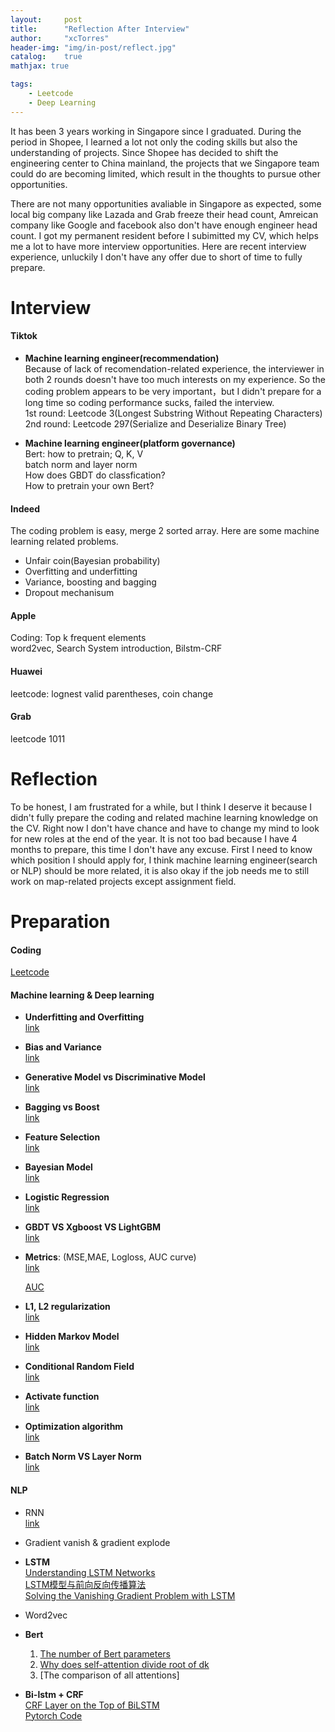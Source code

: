 ```yaml
---
layout:     post
title:      "Reflection After Interview"
author:     "xcTorres"
header-img: "img/in-post/reflect.jpg"
catalog:    true
mathjax: true

tags:
    - Leetcode
    - Deep Learning
---  
```


It has been 3 years working in Singapore since I graduated. During the period in Shopee, I learned a lot not only the coding skills but also the understanding of projects. Since Shopee has decided to shift the engineering center to China mainland, the projects that we Singapore team could do are becoming limited, which result in the thoughts to pursue other opportunities.  

There are not many opportunities avaliable in Singapore as expected, some local big company like Lazada and Grab freeze their head count, Amreican company like Google and facebook also don't have enough engineer head count. I got my permanent resident before I subimitted my CV, which helps me a lot to have more interview opportunities. Here are recent interview experience, unluckily I don't have any offer due to short of time to fully prepare.

# Interview  
#### Tiktok  
- **Machine learning engineer(recommendation)**  
Because of lack of recomendation-related experience, the interviewer in both 2 rounds doesn't have too much interests on my experience. So the coding problem appears to be very important，but I didn't prepare for a long time so coding performance sucks, failed the interview.  
  1st round: Leetcode 3(Longest Substring Without Repeating Characters)  
  2nd round: Leetcode 297(Serialize and Deserialize Binary Tree)

- **Machine learning engineer(platform governance)**  
Bert: how to pretrain; Q, K, V  
batch norm and layer norm  
How does GBDT do classfication?  
How to pretrain your own Bert?

#### Indeed  
The coding problem is easy, merge 2 sorted array. Here are some machine learning related problems.  

- Unfair coin(Bayesian probability)  
- Overfitting and underfitting  
- Variance, boosting and bagging  
- Dropout mechanisum


#### Apple
Coding: Top k frequent elements  
word2vec, Search System introduction, Bilstm-CRF


#### Huawei
leetcode: lognest valid parentheses, coin change  


#### Grab  
leetcode 1011

# Reflection  
To be honest, I am frustrated for a while, but I think I deserve it because I didn't fully prepare the coding and related machine learning knowledge on the CV. Right now I don't have chance and have to change my mind to look for new roles at the end of the year. It is not too bad because I have 4 months to prepare, this time I don't have any excuse. First I need to know which position I should apply for, I think machine learning engineer(search or NLP) should be more related, it is also okay if the job needs me to still work on map-related projects except assignment field.


# Preparation

#### Coding
[Leetcode](https://docs.google.com/spreadsheets/d/1l7Gvrubuscs0iwDPov053wGWV_uNg0yK_991JDeNIH0/edit#gid=2023823697)

#### Machine learning & Deep learning
- **Underfitting and Overfitting**  
  [link](https://www.cnblogs.com/zhhfan/p/10476761.html)
- **Bias and Variance**  
  [link](https://towardsdatascience.com/understanding-the-bias-variance-tradeoff-165e6942b229)  
- **Generative Model vs Discriminative Model**  
  [link](https://medium.com/@mlengineer/generative-and-discriminative-models-af5637a66a3)  
- **Bagging vs Boost**  
  [link](https://www.zhihu.com/question/26760839)  
- **Feature Selection**  
  [link](https://blog.csdn.net/weixin_38286298/article/details/93972300)
- **Bayesian Model**  
  [link](https://zhuanlan.zhihu.com/p/26262151)  
- **Logistic Regression**  
  [link](https://zhuanlan.zhihu.com/p/139122386)
- **GBDT VS Xgboost VS LightGBM**  
  [link](https://www.cnblogs.com/pinard/p/10979808.html)  
- **Metrics**: (MSE,MAE, Logloss, AUC curve)   
  [link](https://blog.csdn.net/Dby_freedom/article/details/89814644#:~:text=AUC%20%E6%8C%87%E6%A0%87%E7%9A%84%E4%BC%98%E7%82%B9%EF%BC%9A,%E6%96%B9%E9%9D%A2%E8%A1%A1%E9%87%8F%E7%AE%97%E6%B3%95%E7%9A%84%E8%A1%A8%E7%8E%B0%E3%80%82)
  
  [AUC](https://blog.csdn.net/Dby_freedom/article/details/89814644)  
- **L1, L2 regularization**  
  [link](https://www.cnblogs.com/zingp/p/10375691.html#:~:text=L1%E6%AD%A3%E5%88%99%E5%8C%96%E5%92%8CL2%E6%AD%A3%E5%88%99%E5%8C%96%E7%9A%84%E8%AF%B4%E6%98%8E%E5%A6%82%E4%B8%8B,%E4%B9%8B%E5%89%8D%E6%B7%BB%E5%8A%A0%E4%B8%80%E4%B8%AA%E7%B3%BB%E6%95%B0%CE%BB%E3%80%82) 
- **Hidden Markov Model**  
  [link](https://www.cnblogs.com/pinard/p/6945257.html)
- **Conditional Random Field**  
  [link](https://www.cnblogs.com/pinard/p/7048333.html)
- **Activate function**  
  [link](https://towardsdatascience.com/comparison-of-activation-functions-for-deep-neural-networks-706ac4284c8a)
- **Optimization algorithm**  
  [link](https://www.kdnuggets.com/2020/12/optimization-algorithms-neural-networks.html)  
- **Batch Norm VS Layer Norm**  
  [link](https://bbs.huaweicloud.com/blogs/329066)

#### NLP  
- RNN  
  [link](https://www.cnblogs.com/pinard/p/6509630.html)
- Gradient vanish & gradient explode
- **LSTM**  
  [Understanding LSTM Networks](https://colah.github.io/posts/2015-08-Understanding-LSTMs/)  
  [LSTM模型与前向反向传播算法](https://www.cnblogs.com/pinard/p/6519110.html)  
  [Solving the Vanishing Gradient Problem with LSTM](https://www.codingninjas.com/codestudio/library/solving-the-vanishing-gradient-problem-with-lstm)
- Word2vec  
- **Bert**  
  1) [The number of Bert parameters](https://zhuanlan.zhihu.com/p/144582114)  
  2) [Why does self-attention divide root of dk](https://blog.csdn.net/suibianshen2012/article/details/122141294)  
  3) [The comparison of all attentions]
  

- **Bi-lstm + CRF**  
  [CRF Layer on the Top of BiLSTM](https://createmomo.github.io/)  
  [Pytorch Code](https://pytorch.org/tutorials/beginner/nlp/advanced_tutorial.html)